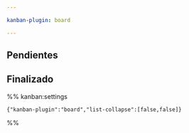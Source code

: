 ```yaml
---

kanban-plugin: board

---
```


## Pendientes



## Finalizado





%% kanban:settings
```
{"kanban-plugin":"board","list-collapse":[false,false]}
```
%%